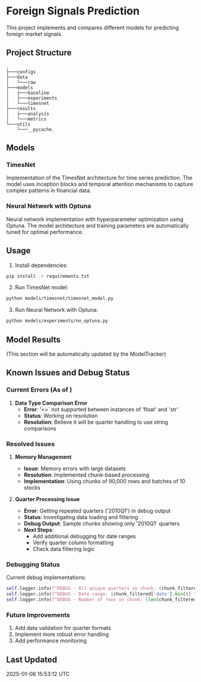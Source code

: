# Foreign Signals Prediction

This project implements and compares different models for predicting foreign market signals.

## Project Structure
```
.
├───configs
├───data
│   └───raw
├───models
│   ├───baseline
│   ├───experiments
│   └───timesnet
├───results
│   ├───analysis
│   └───metrics
└───utils
    └───__pycache_
```

## Models

### TimesNet
Implementation of the TimesNet architecture for time series prediction. The model uses inception blocks and temporal attention mechanisms to capture complex patterns in financial data.

### Neural Network with Optuna
Neural network implementation with hyperparameter optimization using Optuna. The model architecture and training parameters are automatically tuned for optimal performance.

## Usage

1. Install dependencies:
```bash
pip install -r requirements.txt
```

2. Run TimesNet model:
```bash
python models/timesnet/timesnet_model.py
```

3. Run Neural Network with Optuna:
```bash
python models/experiments/nn_optuna.py
```

## Model Results
(This section will be automatically updated by the ModelTracker)

## Known Issues and Debug Status

### Current Errors (As of <!-- LAST_UPDATED -->)

1. **Data Type Comparison Error**
   - **Error**: '<=` not supported between instances of 'float' and 'str'
   - **Status**: Working on resolution
   - **Resolution**: Believe it will be quarter handling to use string comparisons

### Resolved Issues

1. **Memory Management**
   - **Issue**: Memory errors with large datasets
   - **Resolution**: Implemented chunk-based processing
   - **Implementation**: Using chunks of 90,000 rows and batches of 10 stocks

2. **Quarter Processing Issue**
   - **Error**: Getting repeated quarters ('2010Q1') in debug output
   - **Status**: Investigating data loading and filtering
   - **Debug Output**: Sample chunks showing only '2010Q1' quarters
   - **Next Steps**: 
     - Add additional debugging for date ranges
     - Verify quarter column formatting
     - Check data filtering logic

### Debugging Status

Current debug implementations:
```python
self.logger.info(f"DEBUG - All unique quarters in chunk: {chunk_filtered['quarter'].unique()}")
self.logger.info(f"DEBUG - Date range: {chunk_filtered['date'].min()} to {chunk_filtered['date'].max()}")
self.logger.info(f"DEBUG - Number of rows in chunk: {len(chunk_filtered)}")
```

### Future Improvements

1. Add data validation for quarter formats
2. Implement more robust error handling
3. Add performance monitoring



## Last Updated
2025-01-06 15:53:12 UTC